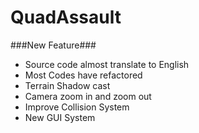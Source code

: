 QuadAssault
===========

###New Feature###
* Source code almost translate to English 
* Most Codes have refactored
* Terrain Shadow cast
* Camera zoom in and zoom out
* Improve Collision System
* New GUI System
  

